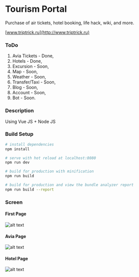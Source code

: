 # Tourism Portal
Purchase of air tickets, hotel booking, life hack, wiki, and more.


[www.triptrick.ru](http://www.triptrick.ru)

### ToDo

1. Avia Tickets - Done,
2. Hotels - Done,
3. Excursion - Soon,
4. Map - Soon,
5. Weather - Soon,
6. Transfer/Taxi - Soon,
7. Blog - Soon,
8. Account - Soon,
9. Bot - Soon.


### Description

Using Vue JS + Node JS



### Build Setup

``` bash
# install dependencies
npm install

# serve with hot reload at localhost:8080
npm run dev

# build for production with minification
npm run build

# build for production and view the bundle analyzer report
npm run build --report
```

### Screen

#### First Page
![alt text](https://dl.dropboxusercontent.com/s/3r2fxgnels4odbh/Screenshot_2.png?dl=0)
#### Avia Page
![alt text](https://dl.dropboxusercontent.com/s/deukf50mt9fsmj1/Screenshot_7.png?dl=0)
#### Hotel Page
![alt text](https://dl.dropboxusercontent.com/s/e3m8l3a6bwun5ub/Screenshot_8.png?dl=0)

